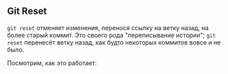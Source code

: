 ## Git Reset

`git reset` отменяет изменения, перенося ссылку на ветку назад, на более старый коммит. Это своего рода "переписывание истории"; `git reset` перенесёт ветку назад, как будто некоторых коммитов вовсе и не было.

Посмотрим, как это работает: